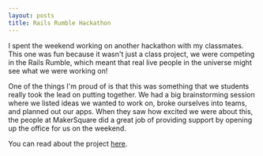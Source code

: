 ```yaml
---
layout: posts
title: Rails Rumble Hackathon
---
```


I spent the weekend working on another hackathon with my classmates. This one was fun because it wasn't just a class project, we were competing in the Rails Rumble, which meant that real live people in the universe might see what we were working on! 

One of the things I'm proud of is that this was something that we students really took the lead on putting together. We had a big brainstorming session where we listed ideas we wanted to work on, broke ourselves into teams, and planned out our apps. When they saw how excited we were about this, the people at MakerSquare did a great job of providing support by opening up the office for us on the weekend.

You can read about the project [here](/projects).




 

 


